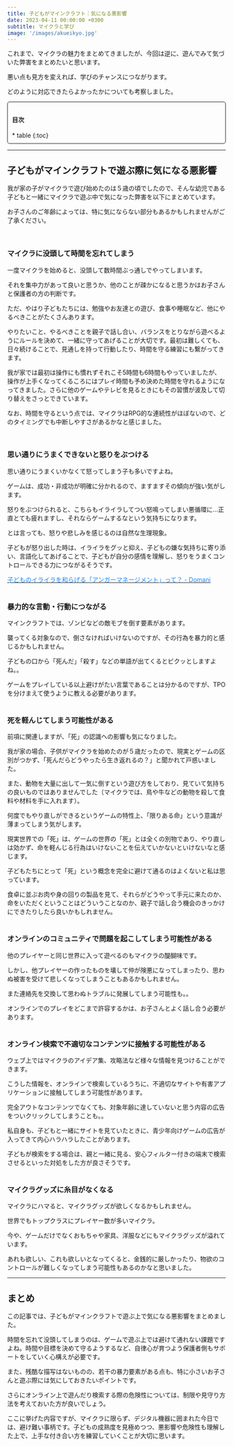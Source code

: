 ```yaml
---
title: 子どもがマインクラフト｜気になる悪影響
date: 2023-04-11 00:00:00 +0300
subtitle: マイクラと学び
image: '/images/akueikyo.jpg'
---
```


これまで、マイクラの魅力をまとめてきましたが、今回は逆に、遊んでみて気づいた弊害をまとめたいと思います。

悪い点も見方を変えれば、学びのチャンスにつながります。

どのように対応できたらよかったかについても考察しました。

<div style="padding: 10px; margin-bottom: 10px; border: 1px solid #181818; background-color: var(--background-alt-color); border-radius: 5px;" markdown="1">
<h4>目次</h4>
* table
{:toc}
</div>

***

## 子どもがマインクラフトで遊ぶ際に気になる悪影響
我が家の子がマイクラで遊び始めたのは５歳の頃でしたので、そんな幼児である子どもと一緒にマイクラで遊ぶ中で気になった弊害を以下にまとめています。

お子さんのご年齢によっては、特に気にならない部分もあるかもしれませんがご了承ください。

<br>

### マイクラに没頭して時間を忘れてしまう

一度マイクラを始めると、没頭して数時間ぶっ通しでやってしまいます。

それを集中力があって良いと思うか、他のことが疎かになると思うかはお子さんと保護者の方の判断です。

ただ、やはり子どもたちには、勉強やお友達との遊び、食事や睡眠など、他にやるべきことがたくさんあります。

やりたいこと、やるべきことを親子で話し合い、バランスをとりながら遊べるようにルールを決めて、一緒に守ってあげることが大切です。最初は難しくても、日々続けることで、見通しを持って行動したり、時間を守る練習にも繋がってきます。

我が家では最初は操作にも慣れずそれこそ5時間も6時間もやっていましたが、操作が上手くなってくるころにはプレイ時間も予め決めた時間を守れるようになってきました。さらに他のゲームやテレビを見るときにもその習慣が波及して切り替えをさっとできています。

なお、時間を守るという点では、マイクラはRPG的な連続性がほぼないので、どのタイミングでも中断しやすさがあるかなと感じました。

<br>

### 思い通りにうまくできないと怒りをぶつける

思い通りにうまくいかなくて怒ってしまう子も多いですよね。

ゲームは、成功・非成功が明確に分かれるので、ますますその傾向が強い気がします。

怒りをぶつけられると、こちらもイライラしてつい怒鳴ってしまい悪循環に...正直とても疲れますし、それならゲームするなという気持ちになります。

とは言っても、怒りや悲しみを感じるのは自然な生理現象。

子どもが怒り出した時は、イライラをグッと抑え、子どもの嫌な気持ちに寄り添い、言語化してあげることで、子どもが自分の感情を理解し、怒りをうまくコントロールできる力につながるそうです。

[<span style="color:#1589FF">子どものイライラを和らげる「アンガーマネージメント」って？ - Domani</span>](domani.shogakukan.co.jp)
<br>
<br>


### 暴力的な言動・行動につながる

マインクラフトでは、ゾンビなどの敵モブを倒す要素があります。

襲ってくる対象なので、倒さなければいけないのですが、その行為を暴力的と感じるかもしれません。

子どもの口から「死んだ」「殺す」などの単語が出てくるとビクッとしますよね。。

ゲームをプレイしている以上避けがたい言葉であることは分かるのですが、TPOを分けまえて使うように教える必要があります。
<br>
<br>

### 死を軽んじてしまう可能性がある

前項に関連しますが、「死」の認識への影響も気になりました。

我が家の場合、子供がマイクラを始めたのが５歳だったので、現実とゲームの区別がつかず、「死んだらどうやったら生き返れるの？」と聞かれて戸惑いました。

また、動物を大量に出して一気に倒すという遊び方をしており、見ていて気持ちの良いものではありませんでした（マイクラでは、鳥や牛などの動物を殺して食料や材料を手に入れます）。

何度でもやり直しができるというゲームの特性上、「限りある命」という意識が薄まってしまう気がします。

現実世界での「死」は、ゲームの世界の「死」とは全くの別物であり、やり直しは効かず、命を軽んじる行為はいけないことを伝えていかないといけないなと感じます。

子どもたちにとって「死」という概念を完全に避けて通るのはよくないと私は思っています。

食卓に並ぶお肉や身の回りの製品を見て、それらがどうやって手元に来たのか、命をいただくということはどういうことなのか、親子で話し合う機会のきっかけにできたりしたら良いかもしれません。
<br>
<br>

### オンラインのコミュニティで問題を起こしてしまう可能性がある

他のプレイヤーと同じ世界に入って遊べるのもマイクラの醍醐味です。

しかし、他プレイヤーの作ったものを壊して仲が険悪になってしまったり、思わぬ被害を受けて悲しくなってしまうこともあるかもしれません。

また連絡先を交換して思わぬトラブルに発展してしまう可能性も。。

オンラインでのプレイをどこまで許容するかは、お子さんとよく話し合う必要があります。
<br>
<br>

### オンライン検索で不適切なコンテンツに接触する可能性がある

ウェブ上ではマイクラのアイデア集、攻略法など様々な情報を見つけることができます。

こうした情報を、オンラインで検索しているうちに、不適切なサイトや有害アプリケーションに接触してしまう可能性があります。

完全アウトなコンテンツでなくても、対象年齢に達していないと思う内容の広告をついクリックしてしまうことも。。

私自身も、子どもと一緒にサイトを見ていたときに、青少年向けゲームの広告が入ってきて内心ハラハラしたことがあります。

子どもが検索をする場合は、親と一緒に見る、安心フィルター付きの端末で検索させるといった対処をした方が良さそうです。
<br>
<br>

### マイクラグッズに糸目がなくなる

マイクラにハマると、マイクラグッズが欲しくなるかもしれません。

世界でもトップクラスにプレイヤー数が多いマイクラ。

今や、ゲームだけでなくおもちゃや家具、洋服などにもマイクラグッズが溢れています。

あれも欲しい、これも欲しいとなってくると、金銭的に厳しかったり、物欲のコントロールが難しくなってしまう可能性もあるのかなと思いました。

***

## まとめ

この記事では、子どもがマインクラフトで遊ぶ上で気になる悪影響をまとめました。

時間を忘れて没頭してしまうのは、ゲームで遊ぶ上では避けて通れない課題ですよね。時間や目標を決めて守るようするなど、自律心が育つよう保護者側もサポートをしていく心構えが必要です。

また、残酷な描写はないものの、若干の暴力要素がある点も、特に小さいお子さんと遊ぶ際には気にしておきたいポイントです。

さらにオンライン上で遊んだり検索する際の危険性については、制限や見守り方法を考えておいた方が良いでしょう。

ここに挙げた内容ですが、マイクラに限らず、デジタル機器に囲まれた今日では、避け難い事柄です。子どもの成熟度を見極めつつ、悪影響や危険性も理解した上で、上手な付き合い方を練習していくことが大切に思います。

